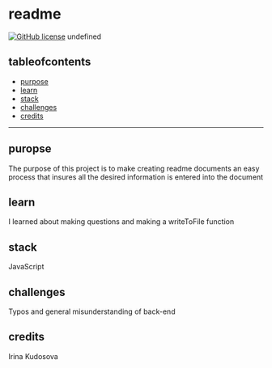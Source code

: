 # readme
  [![GitHub license](https://img.shields.io/badge/license-MIT-blue.svg)](undefined)
  undefined
  ## tableofcontents
  * [purpose](#purpose)
  * [learn](#learn)
  * [stack](#stack)
  * [challenges](#challenges)
  * [credits](#credits)

  ---
  ## puropse
  The purpose of this project is to make creating readme documents an easy process that insures all the desired information is entered into the document
  ## learn
  I learned about making questions and making a writeToFile function
  ## stack
  JavaScript
  ## challenges
  Typos and general misunderstanding of back-end
  ## credits
  Irina Kudosova
